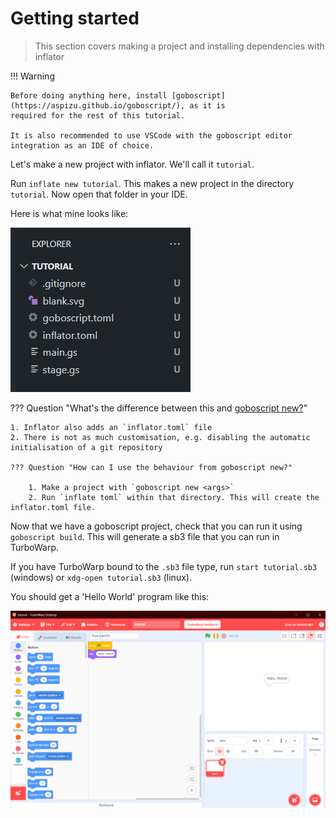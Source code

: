 # Getting started

> This section covers making a project and installing dependencies with inflator

!!! Warning

    Before doing anything here, install [goboscript](https://aspizu.github.io/goboscript/), as it is
    required for the rest of this tutorial.

    It is also recommended to use VSCode with the goboscript editor integration as an IDE of choice.

Let's make a new project with inflator. We'll call it `tutorial`.

Run `inflate new tutorial`. This makes a new project in the directory `tutorial`.
Now open that folder in your IDE.

Here is what mine looks like:

![img.png](img.png)

??? Question "What's the difference between this and [goboscript new?](https://aspizu.github.io/goboscript/getting-started/#create-a-new-project)"

    1. Inflator also adds an `inflator.toml` file
    2. There is not as much customisation, e.g. disabling the automatic initialisation of a git repository

    ??? Question "How can I use the behaviour from goboscript new?"
        
        1. Make a project with `goboscript new <args>`
        2. Run `inflate toml` within that directory. This will create the inflator.toml file.

Now that we have a goboscript project, check that you can run it using `goboscript build`.
This will generate a sb3 file that you can run in TurboWarp.

If you have TurboWarp bound to the `.sb3` file type, run `start tutorial.sb3` (windows) or `xdg-open tutorial.sb3` (linux).

You should get a 'Hello World' program like this:

![img_1.png](img_1.png)
